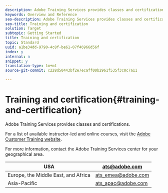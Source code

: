 ```yaml
---
description: Adobe Training Services provides classes and certifications.
keywords: Overview and Reference
seo-description: Adobe Training Services provides classes and certifications.
seo-title: Training and certification
solution: Target
subtopic: Getting Started
title: Training and certification
topic: Standard
uuid: a1be34dd-9790-4c8f-be61-07f46966d56f
index: y
internal: n
snippet: y
translation-type: tm+mt
source-git-commit: c228d50443bf2e7ecaff00b2961f535f3c0c7a11

---
```



# Training and certification{#training-and-certification}

Adobe Training Services provides classes and certifications.

For a list of available instructor-led and online courses, visit the [Adobe Customer Training website](https://training.adobe.com/training/courses.html#solution=adobeTarget).

For more information, contact the Adobe Training Services center for your geographical area.

| USA | [ats@adobe.com](mailto:ats@adobe.com) |
|---|---|
| Europe, the Middle East, and Africa | [ats_emea@adobe.com](mailto:ats_emea@adobe.com) |
| Asia-Pacific | [ats_apac@adobe.com](mailto:ats_apac@adobe.com) |

